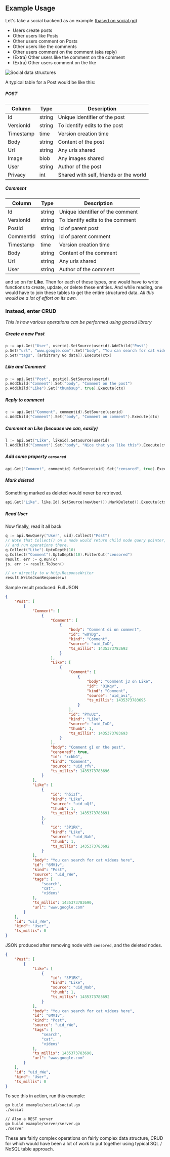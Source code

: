 ## Example Usage

Let's take a social backend as an example ([based on social.go](example/social/social.go))
- Users create posts
- Other users like Posts
- Other users comment on Posts
- Other users like the comments
- Other users comment on the comment (aka reply)
- (Extra) Other users like the comment on the comment
- (Extra) Other users comment on the like

![Social data structures](res/social_graph.bmp)

A typical table for a Post would be like this:

##### POST
Column | Type | Description
--- | --- | ---
Id | string | Unique identifier of the post
VersionId | string | To identify edits to the post
Timestamp | time | Version creation time
Body | string | Content of the post
Url | string | Any urls shared
Image | blob | Any images shared
User | string | Author of the post
Privacy | int | Shared with self, friends or the world

##### Comment
Column | Type | Description
--- | --- | ---
Id | string | Unique identifier of the comment
VersionId | string | To identify edits to the comment
PostId | string | Id of parent post
CommentId | string | Id of parent comment
Timestamp | time | Version creation time
Body | string | Content of the comment
Url | string | Any urls shared
User | string | Author of the comment

and so on for **Like**. Then for each of these types, one would have to write functions to create, update, or delete these entities.
And while reading, one would have to join these tables to get the entire structured data. *All this would be a lot of effort on its own.*

### Instead, enter CRUD

*This is how various operations can be performed using gocrud library*
##### Create a new Post
```go
p := api.Get("User", userid).SetSource(userid).AddChild("Post")
p.Set("url", "www.google.com").Set("body", "You can search for cat videos here")
p.Set("tags", [arbitrary Go data]).Execute(ctx)
```

##### Like and Comment
```go
p := api.Get("Post", postid).SetSource(userid)
p.AddChild("Comment").Set("body", "Comment on the post")
p.AddChild("Like").Set("thumbsup", true).Execute(ctx)
```

##### Reply to comment
```go
c := api.Get("Comment", commentid).SetSource(userid)
c.AddChild("Comment").Set("body", "Comment on comment").Execute(ctx)
```

##### Comment on Like (*because we can, easily*)
```go
l := api.Get("Like", likeid).SetSource(userid)
l.AddChild("Comment").Set("body", "Nice that you like this").Execute(ctx)
```

##### Add some property `censored`
```go
api.Get("Comment", commentid).SetSource(uid).Set("censored", true).Execute(ctx)
```

##### Mark deleted
Something marked as deleted would never be retrieved.
```go
api.Get("Like", like.Id).SetSource(newUser()).MarkDeleted().Execute(ctx)
```

##### Read User
Now finally, read it all back
```go
q := api.NewQuery("User", uid).Collect("Post")
// Note that Collect() on a node would return child node query pointer,
// and run operations there.
q.Collect("Like").UptoDepth(10)
q.Collect("Comment").UptoDepth(10).FilterOut("censored")
result, err := q.Run(c)
js, err := result.ToJson()

// or directly to w http.ResponseWriter
result.WriteJsonResponse(w)
```

Sample result produced:
Full JSON
```json
{
    "Post": [
        {
            "Comment": [
                {
                    "Comment": [
                        {
                            "body": "Comment di on comment",
                            "id": "w0YDg",
                            "kind": "Comment",
                            "source": "uid_IxD",
                            "ts_millis": 1435373783693
                        }
                    ],
                    "Like": [
                        {
                            "Comment": [
                                {
                                    "body": "Comment j3 on Like",
                                    "id": "O1Kqv",
                                    "kind": "Comment",
                                    "source": "uid_avi",
                                    "ts_millis": 1435373783695
                                }
                            ],
                            "id": "PYuUz",
                            "kind": "Like",
                            "source": "uid_IxD",
                            "thumb": 1,
                            "ts_millis": 1435373783693
                        }
                    ],
                    "body": "Comment gI on the post",
                    "censored": true,
                    "id": "xcbbG",
                    "kind": "Comment",
                    "source": "uid_rfV",
                    "ts_millis": 1435373783696
                }
            ],
            "Like": [
                {
                    "id": "h5izf",
                    "kind": "Like",
                    "source": "uid_uQf",
                    "thumb": 1,
                    "ts_millis": 1435373783691
                },
                {
                    "id": "3P1RK",
                    "kind": "Like",
                    "source": "uid_Nab",
                    "thumb": 1,
                    "ts_millis": 1435373783692
                }
            ],
            "body": "You can search for cat videos here",
            "id": "6MV1v",
            "kind": "Post",
            "source": "uid_rWe",
            "tags": [
                "search",
                "cat",
                "videos"
            ],
            "ts_millis": 1435373783690,
            "url": "www.google.com"
        }
    ],
    "id": "uid_rWe",
    "kind": "User",
    "ts_millis": 0
}
```

JSON produced after removing node with `censored`, and the deleted nodes.
```json
{
    "Post": [
        {
            "Like": [
                {
                    "id": "3P1RK",
                    "kind": "Like",
                    "source": "uid_Nab",
                    "thumb": 1,
                    "ts_millis": 1435373783692
                }
            ],
            "body": "You can search for cat videos here",
            "id": "6MV1v",
            "kind": "Post",
            "source": "uid_rWe",
            "tags": [
                "search",
                "cat",
                "videos"
            ],
            "ts_millis": 1435373783690,
            "url": "www.google.com"
        }
    ],
    "id": "uid_rWe",
    "kind": "User",
    "ts_millis": 0
}
```

To see this in action, run this example:
```bash
go build example/social/social.go
./social

// Also a REST server
go build example/server/server.go
./server
```

These are fairly complex operations on fairly complex data structure,
CRUD for which would have been a lot of work to put together using typical
SQL / NoSQL table approach.


